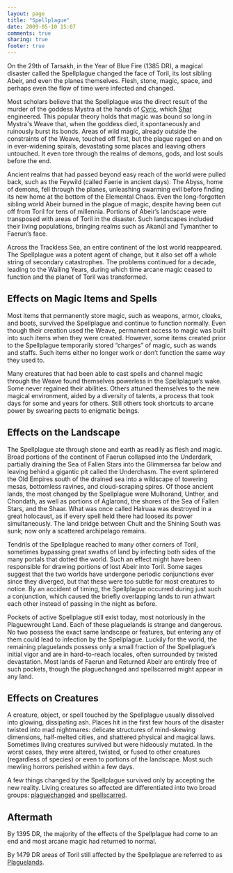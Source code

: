 ```yaml
---
layout: page
title: "Spellplague"
date: 2009-05-10 15:07
comments: true
sharing: true
footer: true
---
```

On the 29th of Tarsakh, in the Year of Blue Fire (1385 DR), a magical disaster called the Spellplague changed the face of Toril, its lost sibling Abeir, and even the planes themselves. Flesh, stone, magic, space, and perhaps even the flow of time were infected and changed.

Most scholars believe that the Spellplague was the direct result of the murder of the goddess Mystra at the hands of [Cyric](/deities/Cyric.html), which [Shar](/deities/Shar.html) engineered. This popular theory holds that magic was bound so long in Mystra's Weave that, when the goddess died, it spontaneously and ruinously burst its bonds. Areas of wild magic, already outside the constraints of the Weave, touched off first, but the plague raged on and on in ever-widening spirals, devastating some places and leaving others untouched. It even tore through the realms of demons, gods, and lost souls before the end.

Ancient realms that had passed beyond easy reach of the world were pulled back, such as the Feywild (called Faerie in ancient days). The Abyss, home of demons, fell through the planes, unleashing swarming evil before finding its new home at the bottom of the Elemental Chaos. Even the long-forgotten sibling world Abeir burned in the plague of magic, despite having been cut off from Toril for tens of millennia. Portions of Abeir’s landscape were transposed with areas of Toril in the disaster. Such landscapes included their living populations, bringing realms such as Akanûl and Tymanther to Faerun’s face.

Across the Trackless Sea, an entire continent of the lost world reappeared. The Spellplague was a potent agent of change, but it also set off a whole string of secondary catastrophes. The problems continued for a decade, leading to the Wailing Years, during which time arcane magic ceased to function and the planet of Toril was transformed.

## Effects on Magic Items and Spells
Most items that permanently store magic, such as weapons, armor, cloaks, and boots, survived the Spellplague and continue to function normally. Even though their creation used the Weave, permanent access to magic was built into such items when they were created. However, some items created prior to the Spellplague temporarily stored “charges” of magic, such as wands and staffs. Such items either no longer work or don’t function the same way they used to.

Many creatures that had been able to cast spells and channel magic through the Weave found themselves powerless in the Spellplague’s wake. Some never regained their abilities. Others attuned themselves to the new magical environment, aided by a diversity of talents, a process that took days for some and years for others. Still others took shortcuts to arcane power by swearing pacts to enigmatic beings.

## Effects on the Landscape
The Spellplague ate through stone and earth as readily as flesh and magic. Broad portions of the continent of Faerun collapsed into the Underdark, partially draining the Sea of Fallen Stars into the Glimmersea far below and leaving behind a gigantic pit called the Underchasm. The event splintered the Old Empires south of the drained sea into a wildscape of towering mesas, bottomless ravines, and cloud-scraping spires. Of those ancient lands, the most changed by the Spellplague were Mulhorand, Unther, and Chondath, as well as portions of Aglarond, the shores of the Sea of Fallen Stars, and the Shaar. What was once called Halruaa was destroyed in a great holocaust, as if every spell held there had loosed its power simultaneously. The land bridge between Chult and the Shining South was sunk; now only a scattered archipelago remains.

Tendrils of the Spellplague reached to many other corners of Toril, sometimes bypassing great swaths of land by infecting both sides of the many portals that dotted the world. Such an effect might have been responsible for drawing portions of lost Abeir into Toril. Some sages suggest that the two worlds have undergone periodic conjunctions ever since they diverged, but that these were too subtle for most creatures to notice. By an accident of timing, the Spellplague occurred during just such a conjunction, which caused the briefly overlapping lands to run athwart each other instead of passing in the night as before.

Pockets of active Spellplague still exist today, most notoriously in the Plaguewrought Land. Each of these plaguelands is strange and dangerous. No two possess the exact same landscape or features, but entering any of them could lead to infection by the Spellplague. Luckily for the world, the remaining plaguelands possess only a small fraction of the Spellplague’s initial vigor and are in hard-to-reach locales, often surrounded by twisted devastation. Most lands of Faerun and Returned Abeir are entirely free of such pockets, though the plaguechanged and spellscarred might appear in any land.

## Effects on Creatures
A creature, object, or spell touched by the Spellplague usually dissolved into glowing, dissipating ash. Places hit in the first few hours of the disaster twisted into mad nightmares: delicate structures of mind-skewing dimensions, half-melted cities, and shattered physical and magical laws. Sometimes living creatures survived but were hideously mutated. In the worst cases, they were altered, twisted, or fused to other creatures (regardless of species) or even to portions of the landscape. Most such mewling horrors perished within a few days.

A few things changed by the Spellplague survived only by accepting the new reality. Living creatures so affected are differentiated into two broad groups: [plaguechanged](/places/faerun/plaguechanged.html) and [spellscarred](/places/faerun/spellscars.html).

## Aftermath
By 1395 DR, the majority of the effects of the Spellplague had come to an end and most arcane magic had returned to normal.

By 1479 DR areas of Toril still affected by the Spellplague are referred to as [Plaguelands](/places/faerun/plaguelands.html).